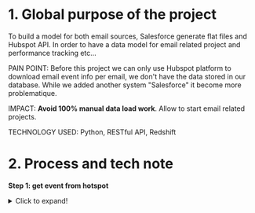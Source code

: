 # 1. Global purpose of the project

To build a model for both email sources, Salesforce generate flat files and Hubspot API.
 In order to have a data model for email related project and performance tracking etc... 

PAIN POINT: Before this project we can only use Hubspot platform to download email event 
info per email, we don't have the data stored in our database. While we added another system 
"Salesforce" it become more problematique.

IMPACT: **Avoid 100% manual data load work**. Allow to start email related projects.

TECHNOLOGY USED: Python, RESTful API, Redshift

# 2. Process and tech note

**Step 1: get event from hotspot**

<details>
  <summary>Click to expand!</summary>

```python
def get_new_email_events():
    cnxn = open_cnxn_mdp()
    START_TIME = str(int(pd.read_sql("""
        SELECT max(event_time)
        FROM email_events
        WHERE source='Hubspot'
        """, cnxn)['max'][0]) + 1)
    cnxn.close()
    df_events = pd.DataFrame()
    failed = pd.DataFrame(columns=['Failed index', 'cid', 'first'])
    URL = f'https://api.hubapi.com/email/public/v1/events?hapikey={hapikey}'\
        + f'&startTimestamp={START_TIME}&limit=1000'
    nb_try = 1
    NEED_COL_FULL = ['appName', 'emailCampaignId', 'recipient',
                     'type', 'sentBy.created', 'created']
    try:
        response = requests.get(URL, timeout=None).json()
        current_campaign = json_normalize(response['events'])
        col_list = list(current_campaign.columns)
        need_columns = list((set(NEED_COL_FULL)).intersection(set(col_list)))
        current_campaign = current_campaign[need_columns]
        df_events = pd.concat([df_events, current_campaign],
                              sort=False, ignore_index=True)
        hasMore = response['hasMore']
        nb_try = nb_try + 1
        current_rows = current_campaign.shape[0]
        try:
            while hasMore:
                offset = response['offset']
                offset_URL = URL + '&offset=' + str(offset)
                response = requests.get(offset_URL, timeout=None).json()
                current_campaign = json_normalize(response['events'])
                col_list = list(current_campaign.columns)
                need_columns = list((set(NEED_COL_FULL))
                                    .intersection(set(col_list)))
                current_campaign = current_campaign[need_columns]
                df_events = pd.concat([df_events, current_campaign],
                                      sort=False, ignore_index=True)
                hasMore = response['hasMore']
                nb_try = nb_try + 1
                current_rows = current_campaign.shape[0]
        except:
            failed = failed.append({
                'Failed index': nb_try,
                'cid': campaign_id,
                'first': 'loop'
                }, ignore_index=True)
            nb_try = nb_try + 1
    except:
        failed = failed.append({
            'Failed index': nb_try,
            'cid': campaign_id,
            'first': 'first'
            }, ignore_index=True)
        nb_try = nb_try + 1
    if df_events.shape[0] > 0:
        df_events['sent_date'] = convert_time(df_events, 'sentBy.created')
        df_events['event_date'] = convert_time(df_events, 'created')
        df_events['emailCampaignId'] = df_events['emailCampaignId'].fillna(0)\
                                            .astype(int).astype(str)\
                                            .str.pad(width=8, side='left',
                                                     fillchar='0')
        df_events = df_events.drop_duplicates(keep='first')
    return df_events

    def convert_time(df, col):
        return  pd.to_datetime(df['col']/1000, unit='s')\
                .dt.tz_localize('Europe/London')\
                .dt.tz_convert('Europe/Paris')\
                .dt.strftime("%Y%m%d")

```

</details>